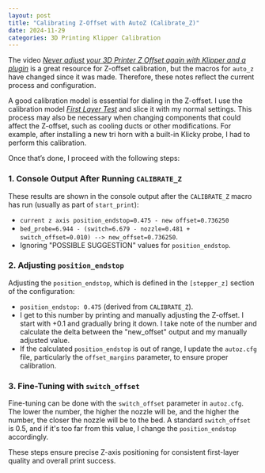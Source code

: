 ```yaml
---
layout: post
title: "Calibrating Z-Offset with AutoZ (Calibrate_Z)"
date: 2024-11-29
categories: 3D Printing Klipper Calibration
---
```


The video *[Never adjust your 3D Printer Z Offset again with Klipper and a plugin](https://youtu.be/oQYHFecsTto?si=PoagrTXBOvhGXVYQ)* is a great resource for Z-offset calibration, but the macros for `auto_z` have changed since it was made. Therefore, these notes reflect the current process and configuration.

A good calibration model is essential for dialing in the Z-offset. I use the calibration model *[First Layer Test](https://www.thingiverse.com/thing:2177790)* and slice it with my normal settings. This process may also be necessary when changing components that could affect the Z-offset, such as cooling ducts or other modifications. For example, after installing a new tri horn with a built-in Klicky probe, I had to perform this calibration.

Once that’s done, I proceed with the following steps:

### 1. Console Output After Running `CALIBRATE_Z`
These results are shown in the console output after the `CALIBRATE_Z` macro has run (usually as part of `start_print`):  
- `current z axis position_endstop=0.475 - new offset=0.736250`  
- `bed_probe=6.944 - (switch=6.679 - nozzle=0.481 + switch_offset=0.010) --> new_offset=0.736250`.  
- Ignoring "POSSIBLE SUGGESTION" values for `position_endstop`.  

### 2. Adjusting `position_endstop`
Adjusting the `position_endstop`, which is defined in the `[stepper_z]` section of the configuration:  
- `position_endstop: 0.475` (derived from `CALIBRATE_Z`).  
- I get to this number by printing and manually adjusting the Z-offset. I start with +0.1 and gradually bring it down. I take note of the number and calculate the delta between the "new_offset" output and my manually adjusted value.  
- If the calculated `position_endstop` is out of range, I update the `autoz.cfg` file, particularly the `offset_margins` parameter, to ensure proper calibration.  

### 3. Fine-Tuning with `switch_offset`
Fine-tuning can be done with the `switch_offset` parameter in `autoz.cfg`. The lower the number, the higher the nozzle will be, and the higher the number, the closer the nozzle will be to the bed. A standard `switch_offset` is 0.5, and if it's too far from this value, I change the `position_endstop` accordingly.  

These steps ensure precise Z-axis positioning for consistent first-layer quality and overall print success.
